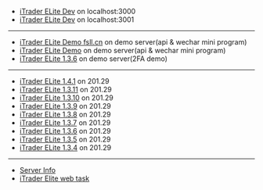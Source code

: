 - [iTrader ELite Dev](http://192.168.20.189:3000 "iTrader ELite Dev 3000") on localhost:3000
- [iTrader ELite Dev](http://192.168.20.189:3001 "iTrader ELite Dev 3001") on localhost:3001
----------
- [iTrader ELite Demo fsll.cn](https://www.fsll.cn "iTrader ELite Demo") on demo server(api & wechar mini program)
- [iTrader ELite Demo](http://115.160.142.248:8080 "iTrader ELite Demo") on demo server(api & wechar mini program)
- [iTrader ELite 1.3.6](http://115.160.142.248:9992 "iTrader ELite 9992") on demo server(2FA demo)
----------
- [iTrader ELite 1.4.1](http://192.168.201.29:3141 "iTrader ELite 1.4.1") on 201.29
- [iTrader ELite 1.3.11](http://192.168.201.29:31311 "iTrader ELite 1.3.11") on 201.29
- [iTrader ELite 1.3.10](http://192.168.201.29:31310 "iTrader ELite 1.3.10") on 201.29
- [iTrader ELite 1.3.9](http://192.168.201.29:3139 "iTrader ELite 1.3.9") on 201.29
- [iTrader ELite 1.3.8](http://192.168.201.29:3138 "iTrader ELite 1.3.8") on 201.29
- [iTrader ELite 1.3.7](http://192.168.201.29:3137 "iTrader ELite 1.3.7") on 201.29
- [iTrader ELite 1.3.6](http://192.168.201.29:3136 "iTrader ELite 1.3.6") on 201.29
- [iTrader ELite 1.3.5](http://192.168.201.29:3135 "iTrader ELite 1.3.5") on 201.29
- [iTrader ELite 1.3.4](http://192.168.201.29:3134 "iTrader ELite 1.3.4") on 201.29
----------
- [Server Info](http://192.168.20.189/serverinfo.html "server info")
- [iTrader Elite web task](http://192.168.20.189/Mobile%20Elite%20Web.md.html "iTrader Elite web task")